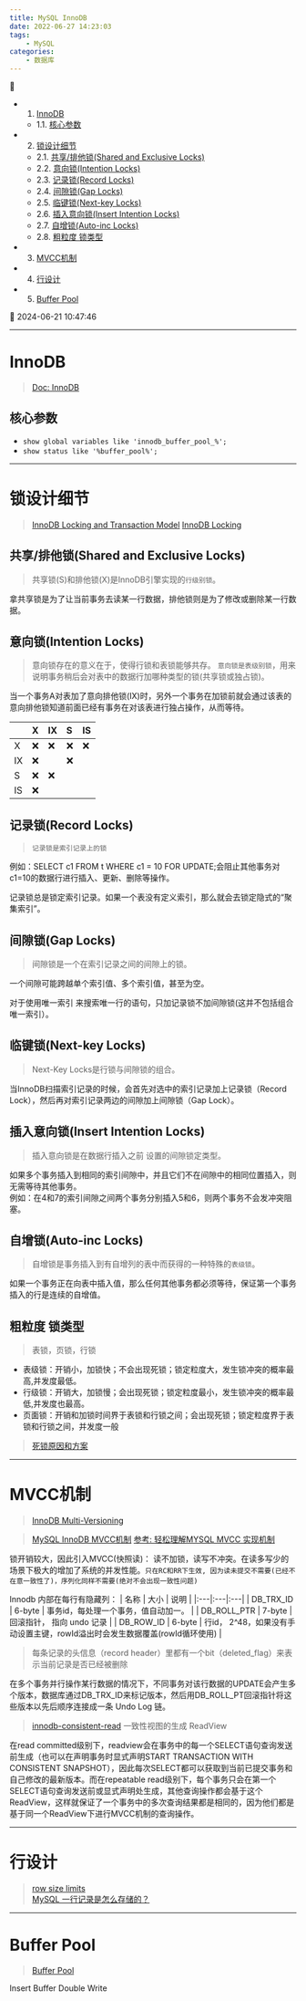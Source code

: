 ```yaml
---
title: MySQL InnoDB
date: 2022-06-27 14:23:03
tags: 
    - MySQL
categories: 
    - 数据库
---
```


💠

- 1. [InnoDB](#innodb)
    - 1.1. [核心参数](#核心参数)
- 2. [锁设计细节](#锁设计细节)
    - 2.1. [共享/排他锁(Shared and Exclusive Locks)](#共享排他锁shared-and-exclusive-locks)
    - 2.2. [意向锁(Intention Locks)](#意向锁intention-locks)
    - 2.3. [记录锁(Record Locks)](#记录锁record-locks)
    - 2.4. [间隙锁(Gap Locks)](#间隙锁gap-locks)
    - 2.5. [临键锁(Next-key Locks)](#临键锁next-key-locks)
    - 2.6. [插入意向锁(Insert Intention Locks)](#插入意向锁insert-intention-locks)
    - 2.7. [自增锁(Auto-inc Locks)](#自增锁auto-inc-locks)
    - 2.8. [粗粒度 锁类型](#粗粒度-锁类型)
- 3. [MVCC机制](#mvcc机制)
- 4. [行设计](#行设计)
- 5. [Buffer Pool](#buffer-pool)

💠 2024-06-21 10:47:46
****************************************
# InnoDB
> [Doc: InnoDB](https://dev.mysql.com/doc/refman/8.0/en/innodb-storage-engine.html)

## 核心参数
- `show global variables like 'innodb_buffer_pool_%';`
- `show status like '%buffer_pool%';`

************************

# 锁设计细节
> [InnoDB Locking and Transaction Model](https://dev.mysql.com/doc/refman/8.0/en/innodb-locking-transaction-model.html)
> [InnoDB Locking](https://dev.mysql.com/doc/refman/8.0/en/innodb-locking.html)  

## 共享/排他锁(Shared and Exclusive Locks)
> 共享锁(S)和排他锁(X)是InnoDB引擎实现的`行级别锁`。 

拿共享锁是为了让当前事务去读某一行数据，排他锁则是为了修改或删除某一行数据。

## 意向锁(Intention Locks)
> 意向锁存在的意义在于，使得行锁和表锁能够共存。 `意向锁是表级别锁`，用来说明事务稍后会对表中的数据行加哪种类型的锁(共享锁或独占锁)。

当一个事务A对表加了意向排他锁(IX)时，另外一个事务在加锁前就会通过该表的意向排他锁知道前面已经有事务在对该表进行独占操作，从而等待。

|   |  X  |   IX  |  S |  IS
|:---|:---|:---|:---|:---|
X 	| ❌ | ❌ | ❌ | ❌
IX 	| ❌ |   | ❌ | 
S 	| ❌ | ❌ |   | 
IS 	| ❌ |   |   | 

## 记录锁(Record Locks)
> `记录锁是索引记录上的锁`

例如：SELECT c1 FROM t WHERE c1 = 10 FOR UPDATE;会阻止其他事务对c1=10的数据行进行插入、更新、删除等操作。

记录锁总是锁定索引记录。如果一个表没有定义索引，那么就会去锁定隐式的“聚集索引”。

## 间隙锁(Gap Locks)
> 间隙锁是一个在索引记录之间的间隙上的锁。

一个间隙可能跨越单个索引值、多个索引值，甚至为空。

对于使用唯一索引 来搜索唯一行的语句，只加记录锁不加间隙锁(这并不包括组合唯一索引）。

## 临键锁(Next-key Locks)
> Next-Key Locks是行锁与间隙锁的组合。

当InnoDB扫描索引记录的时候，会首先对选中的索引记录加上记录锁（Record Lock），然后再对索引记录两边的间隙加上间隙锁（Gap Lock）。

## 插入意向锁(Insert Intention Locks)
> 插入意向锁是在数据行插入之前 设置的间隙锁定类型。

如果多个事务插入到相同的索引间隙中，并且它们不在间隙中的相同位置插入，则无需等待其他事务。  
例如：在4和7的索引间隙之间两个事务分别插入5和6，则两个事务不会发冲突阻塞。 

## 自增锁(Auto-inc Locks)
> 自增锁是事务插入到有自增列的表中而获得的一种特殊的`表级锁`。

如果一个事务正在向表中插入值，那么任何其他事务都必须等待，保证第一个事务插入的行是连续的自增值。

## 粗粒度 锁类型
> 表锁，页锁，行锁

- 表级锁：开销小，加锁快；不会出现死锁；锁定粒度大，发生锁冲突的概率最高,并发度最低。
- 行级锁：开销大，加锁慢；会出现死锁；锁定粒度最小，发生锁冲突的概率最低,并发度也最高。
- 页面锁：开销和加锁时间界于表锁和行锁之间；会出现死锁；锁定粒度界于表锁和行锁之间，并发度一般

> [死锁原因和方案](https://zhuanlan.zhihu.com/p/267522634)

************************

# MVCC机制
> [InnoDB Multi-Versioning](https://dev.mysql.com/doc/refman/8.0/en/innodb-multi-versioning.html)

> [MySQL InnoDB MVCC机制](https://www.jianshu.com/p/d67f0329d3bf)
> [参考: 轻松理解MYSQL MVCC 实现机制](https://blog.csdn.net/whoamiyang/article/details/51901888#commentBox)  

锁开销较大，因此引入MVCC(快照读)： 读不加锁，读写不冲突。在读多写少的场景下极大的增加了系统的并发性能。`只在RC和RR下生效, 因为读未提交不需要(已经不在意一致性了)，序列化同样不需要(绝对不会出现一致性问题)`

Innodb 内部在每行有隐藏列：
| 名称 | 大小 | 说明 |
|:---|:---|:---|
| DB_TRX_ID    | 6-byte | 事务id，每处理一个事务，值自动加一。 |
| DB_ROLL_PTR  | 7-byte | 回滚指针， 指向 undo 记录 |
| DB_ROW_ID    | 6-byte | 行id， 2^48，如果没有手动设置主键，rowId溢出时会发生数据覆盖(rowId循环使用) |

> 每条记录的头信息（record header）里都有一个bit（deleted_flag）来表示当前记录是否已经被删除

在多个事务并行操作某行数据的情况下，不同事务对该行数据的UPDATE会产生多个版本，数据库通过DB_TRX_ID来标记版本，然后用DB_ROLL_PT回滚指针将这些版本以先后顺序连接成一条 Undo Log 链。

> [innodb-consistent-read](https://dev.mysql.com/doc/refman/8.0/en/innodb-consistent-read.html)
一致性视图的生成 ReadView

在read committed级别下，readview会在事务中的每一个SELECT语句查询发送前生成（也可以在声明事务时显式声明START TRANSACTION WITH CONSISTENT SNAPSHOT），因此每次SELECT都可以获取到当前已提交事务和自己修改的最新版本。而在repeatable read级别下，每个事务只会在第一个SELECT语句查询发送前或显式声明处生成，其他查询操作都会基于这个ReadView，这样就保证了一个事务中的多次查询结果都是相同的，因为他们都是基于同一个ReadView下进行MVCC机制的查询操作。

************************

# 行设计
> [row size limits](https://dev.mysql.com/doc/refman/8.0/en/column-count-limit.html#row-size-limits)  
> [MySQL 一行记录是怎么存储的？](https://xiaolincoding.com/mysql/base/row_format.html)  

************************

# Buffer Pool
> [Buffer Pool](https://dev.mysql.com/doc/refman/8.0/en/innodb-buffer-pool.html)

Insert Buffer
Double Write
